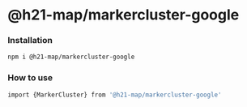 
# @h21-map/markercluster-google

### Installation
```bash
npm i @h21-map/markercluster-google
```
### How to use
```bash
import {MarkerCluster} from '@h21-map/markercluster-google'
```
